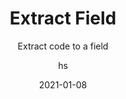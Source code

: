 ---
date: 2021-01-08
title: Extract Field
technologies: [java]
topics: [refactoring]
author: hs
subtitle: Extract code to a field
thumbnail: ./thumbnail.png
cardThumbnail: ./card.png
shortVideo:
  poster: ./tip.png
  url: https://youtu.be/Ym6BM2VQuLM
seealso:
- title: IntelliJ IDEA Help - Extract Field
  href: https://www.jetbrains.com/help/idea/extract-field.html
leadin: |
  Highlight the code you want to extract to a field and press **⌥⌘F** (macOS), or **Ctrl+Alt+F** (Windows/Linux), to extract it.
 
  Extracting fields can be useful in improving the readability of your code.
---